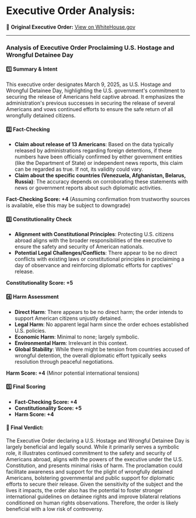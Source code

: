 # Executive Order Analysis: 

🔗 **Original Executive Order:** [View on WhiteHouse.gov](https://www.whitehouse.gov/presidential-actions/2025/03/u-s-hostage-and-wrongful-detainee-day-2025/)

---

### Analysis of Executive Order Proclaiming U.S. Hostage and Wrongful Detainee Day

#### 1️⃣ **Summary & Intent**
This executive order designates March 9, 2025, as U.S. Hostage and Wrongful Detainee Day, highlighting the U.S. government's commitment to securing the release of Americans held captive abroad. It emphasizes the administration's previous successes in securing the release of several Americans and vows continued efforts to ensure the safe return of all wrongfully detained citizens.

#### 2️⃣ **Fact-Checking**
- **Claim about release of 13 Americans**: Based on the data typically released by administrations regarding foreign detentions, if these numbers have been officially confirmed by either government entities (like the Department of State) or independent news reports, this claim can be regarded as true. If not, its validity could vary.
- **Claim about the specific countries (Venezuela, Afghanistan, Belarus, Russia)**: The accuracy depends on corroborating these statements with news or government reports about such diplomatic activities.

**Fact-Checking Score: +4** (Assuming confirmation from trustworthy sources is available, else this may be subject to downgrade)

#### 3️⃣ **Constitutionality Check**
- **Alignment with Constitutional Principles**: Protecting U.S. citizens abroad aligns with the broader responsibilities of the executive to ensure the safety and security of American nationals.
- **Potential Legal Challenges/Conflicts**: There appear to be no direct conflicts with existing laws or constitutional principles in proclaiming a day of observance and reinforcing diplomatic efforts for captives' release.

**Constitutionality Score: +5**

#### 4️⃣ **Harm Assessment**
- **Direct Harm**: There appears to be no direct harm; the order intends to support American citizens unjustly detained.
- **Legal Harm**: No apparent legal harm since the order echoes established U.S. policies.
- **Economic Harm**: Minimal to none; largely symbolic.
- **Environmental Harm**: Irrelevant in this context.
- **Global Stability**: While there might be tension from countries accused of wrongful detention, the overall diplomatic effort typically seeks resolution through peaceful negotiations.

**Harm Score: +4** (Minor potential international tensions)

#### 5️⃣ **Final Scoring**
- **Fact-Checking Score: +4**
- **Constitutionality Score: +5**
- **Harm Score: +4**

#### 🔎 **Final Verdict:**
The Executive Order declaring a U.S. Hostage and Wrongful Detainee Day is largely beneficial and legally sound. While it primarily serves a symbolic role, it illustrates continued commitment to the safety and security of Americans abroad, aligns with the powers of the executive under the U.S. Constitution, and presents minimal risks of harm. The proclamation could facilitate awareness and support for the plight of wrongfully detained Americans, bolstering governmental and public support for diplomatic efforts to secure their release. Given the sensitivity of the subject and the lives it impacts, the order also has the potential to foster stronger international guidelines on detainee rights and improve bilateral relations conditioned on human rights observations. Therefore, the order is likely beneficial with a low risk of controversy.
